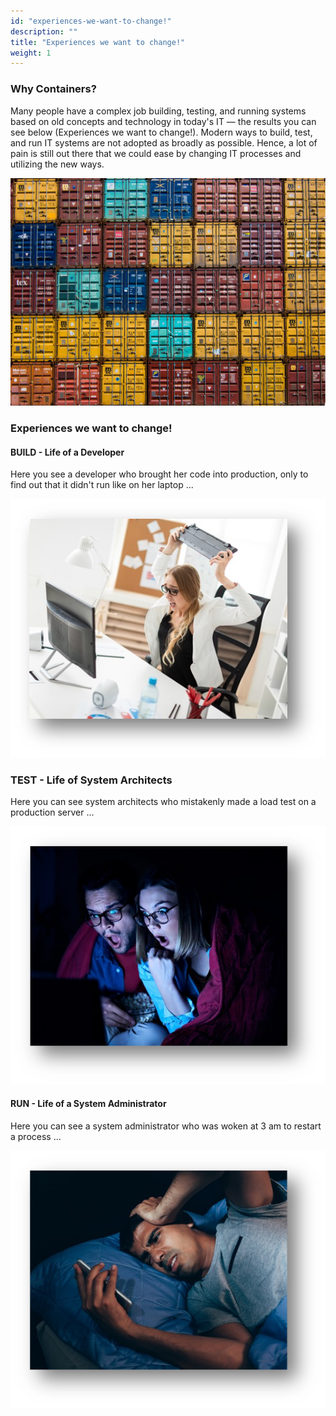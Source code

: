 ```yaml
---
id: "experiences-we-want-to-change!"
description: ""
title: "Experiences we want to change!"
weight: 1
---
```


### Why Containers?

Many people have a complex job building, testing, and running systems based on old concepts and technology in today's IT — the results you can see below (Experiences we want to change!). Modern ways to build, test, and run IT systems are not adopted as broadly as possible. Hence, a lot of pain is still out there that we could ease by changing IT processes and utilizing the new ways.

![image](containers.png)

### Experiences we want to change!

#### **BUILD - Life of a Developer**
Here you see a developer who brought her code into production, only to find out that it didn't run like on her laptop ...

![image](exp1.png)

### TEST - Life of System Architects
Here you can see system architects who mistakenly made a load test on a production server ...

![image](exp2.png)

#### **RUN - Life of a System Administrator**
Here you can see a system administrator who was woken at 3 am to restart a process ...

![image](exp3.png)